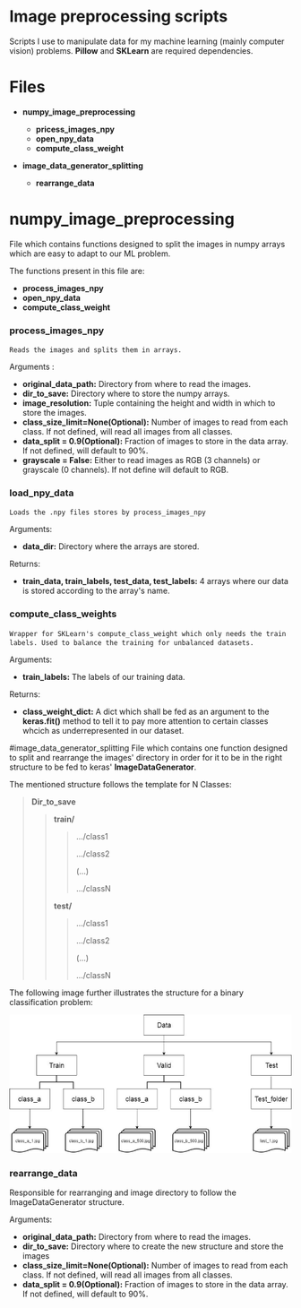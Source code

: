 # Image preprocessing scripts
Scripts I use to manipulate data for my machine learning (mainly computer vision) problems.
**Pillow** and **SKLearn** are required dependencies.
# Files
 - **numpy_image_preprocessing**
    - **pricess_images_npy**
    - **open_npy_data**
    - **compute_class_weight**

 - **image_data_generator_splitting**
    - **rearrange_data**

 
 # numpy_image_preprocessing
 File which contains functions designed to split the images in numpy arrays which are easy to adapt to our ML problem.
 
 The functions present in this file are: 
   - **process_images_npy**
   - **open_npy_data**
   - **compute_class_weight**
   
   ### process_images_npy
    Reads the images and splits them in arrays.
  Arguments :
   - **original_data_path:** Directory from where to read the images.
   - **dir_to_save:** Directory where to store the numpy arrays.
   - **image_resolution:** Tuple containing the height and width in which to store the images.
   - **class_size_limit=None(Optional):** Number of images to read from each class. If not defined, will read all images from all classes.
   - **data_split = 0.9(Optional):** Fraction of images to store in the data array. If not defined, will default to 90%.
   - **grayscale = False:** Either to read images as RGB (3 channels) or grayscale (0 channels). If not define will default to RGB.
   
   ### load_npy_data
    Loads the .npy files stores by process_images_npy
    
   Arguments:
   - **data_dir:** Directory where the arrays are stored.
   
   Returns: 
   - **train_data, train_labels, test_data, test_labels:** 4 arrays where our data is stored according to the array's name.
    
   ###  compute_class_weights
    Wrapper for SKLearn's compute_class_weight which only needs the train labels. Used to balance the training for unbalanced datasets.
   Arguments:
    
   - **train_labels:** The labels of our training data.
    
   Returns:
   - **class_weight_dict:** A dict which shall be fed as an argument to the **keras.fit()** method to tell it to pay more attention to certain classes whcich as underrepresented in our dataset.
    
    
 

 #image_data_generator_splitting
    File which contains one function designed to split and rearrange the images' directory in order for it to be in the right structure to be fed to keras' **ImageDataGenerator**.

The mentioned structure follows the template for N Classes:

>**Dir_to_save**
>>**train/**
>>>.../class1
>>>
>>>
>>>.../class2
>>>
>>> (...)
>>>
>>>.../classN
>>>
>> **test/**
>>>.../class1
>>>
>>>.../class2
>>>
>>> (...)
>>>
>>>.../classN
 
The following image further illustrates the structure for a binary classification problem:

![directory structure](ReadMe_Images/imageDataGeneratorStructure.jpeg)


 ### rearrange_data
 
   Responsible for rearranging and image directory to follow the ImageDataGenerator structure.
  
  Arguments:
   - **original_data_path:** Directory from where to read the images.
   - **dir_to_save:** Directory where to create the new structure and store the images 
   - **class_size_limit=None(Optional):** Number of images to read from each class. If not defined, will read all images from all classes.
   - **data_split = 0.9(Optional):** Fraction of images to store in the data array. If not defined, will default to 90%.
